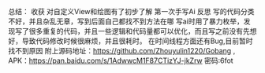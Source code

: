 总结：
收获
对自定义View和绘图有了初步了解
第一次手写Ai
反思
写的代码分类不好，并且杂乱无章，写到后面自己都找不到方法在哪
写ai时用了暴力枚举，发现写了很多重复的代码，并且一些逻辑和代码量都可以优化，而且写之前没有先想好，导致代码修改时候很麻烦，并且很耗时。
在时间线程方面还有Bug,目前暂时找不到原因
附上源码地址：https://github.com/Zhouyulin1220/Gobang ,
APK：https://pan.baidu.com/s/1AdwwcM1F87CTizYJ-jkZrw 密码:6fot

